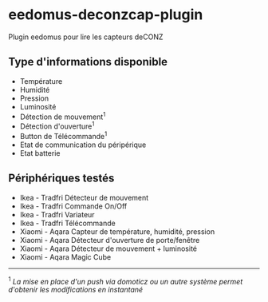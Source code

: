 # eedomus-deconzcap-plugin

Plugin eedomus pour lire les capteurs deCONZ

## Type d'informations disponible

* Température
* Humidité
* Pression
* Luminosité
* Détection de mouvement<sup>1</sup>
* Détection d'ouverture<sup>1</sup>
* Button de Télécommande<sup>1</sup>
* Etat de communication du péripérique
* Etat batterie


## Périphériques testés 

* Ikea - Tradfri Détecteur de mouvement
* Ikea - Tradfri Commande On/Off
* Ikea - Tradfri Variateur
* Ikea - Tradfri Télécommande
* Xiaomi - Aqara Capteur de température, humidité, pression
* Xiaomi - Aqara Détecteur d'ouverture de porte/fenêtre
* Xiaomi - Aqara Détecteur de mouvement + luminosité
* Xiaomi - Aqara Magic Cube

***
<sup>1</sup> *La mise en place d'un push via domoticz ou un autre système permet d'obtenir les modifications en instantané*


